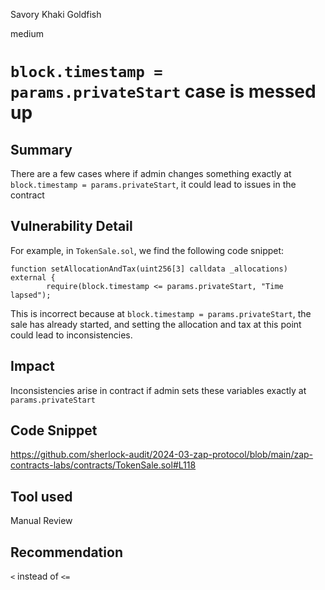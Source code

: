 Savory Khaki Goldfish

medium

# `block.timestamp = params.privateStart` case is messed up

## Summary

There are a few cases where if admin changes something exactly at `block.timestamp = params.privateStart`, it could lead to issues in the contract

## Vulnerability Detail

For example, in `TokenSale.sol`, we find the following code snippet:

```solidity
function setAllocationAndTax(uint256[3] calldata _allocations) external {
        require(block.timestamp <= params.privateStart, "Time lapsed");
```

This is incorrect because at `block.timestamp = params.privateStart`, the sale has already started, and setting the allocation and tax at this point could lead to inconsistencies. 

## Impact
Inconsistencies arise in contract if admin sets these variables exactly at `params.privateStart`

## Code Snippet

https://github.com/sherlock-audit/2024-03-zap-protocol/blob/main/zap-contracts-labs/contracts/TokenSale.sol#L118

## Tool used

Manual Review

## Recommendation
`<` instead of `<=`